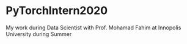 # PyTorchIntern2020
My work during Data Scientist with Prof. Mohamad Fahim at Innopolis University during Summer 
